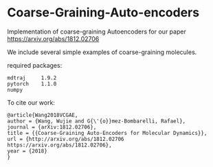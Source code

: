 # Coarse-Graining-Auto-encoders

Implementation of coarse-graining Autoencoders for our paper https://arxiv.org/abs/1812.02706

We include several simple examples of coarse-graining molecules.

required packages:
```
mdtraj     1.9.2
pytorch    1.1.0 
numpy
```



To cite our work:

```
@article{Wang2018VCGAE,
author = {Wang, Wujie and G{\'{o}}mez-Bombarelli, Rafael},
journal = {arXiv:1812.02706},
title = {{Coarse-Graining Auto-Encoders for Molecular Dynamics}},
url = {http://arxiv.org/abs/1812.02706 https://arxiv.org/abs/1812.02706},
year = {2018}
}
```
